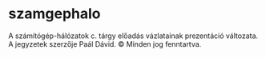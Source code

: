 # szamgephalo
A számítógép-hálózatok c. tárgy előadás vázlatainak prezentáció változata. A jegyzetek szerzője Paál Dávid. © Minden jog fenntartva. 

